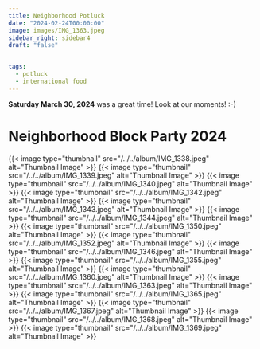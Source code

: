 ```yaml
---
title: Neighborhood Potluck
date: "2024-02-24T00:00:00"
image: images/IMG_1363.jpeg
sidebar_right: sidebar4
draft: "false"


tags:
  - potluck
  - international food
---
```

__Saturday March 30, 2024__ was a great time! Look at our moments! :-)

# Neighborhood Block Party 2024
{{< image type="thumbnail" src="/../../album/IMG_1338.jpeg" alt="Thumbnail Image" >}}
{{< image type="thumbnail" src="/../../album/IMG_1339.jpeg" alt="Thumbnail Image" >}}
{{< image type="thumbnail" src="/../../album/IMG_1340.jpeg" alt="Thumbnail Image" >}}
{{< image type="thumbnail" src="/../../album/IMG_1342.jpeg" alt="Thumbnail Image" >}}
{{< image type="thumbnail" src="/../../album/IMG_1343.jpeg" alt="Thumbnail Image" >}}
{{< image type="thumbnail" src="/../../album/IMG_1344.jpeg" alt="Thumbnail Image" >}}
{{< image type="thumbnail" src="/../../album/IMG_1350.jpeg" alt="Thumbnail Image" >}}
{{< image type="thumbnail" src="/../../album/IMG_1352.jpeg" alt="Thumbnail Image" >}}
{{< image type="thumbnail" src="/../../album/IMG_1346.jpeg" alt="Thumbnail Image" >}}
{{< image type="thumbnail" src="/../../album/IMG_1355.jpeg" alt="Thumbnail Image" >}}
{{< image type="thumbnail" src="/../../album/IMG_1360.jpeg" alt="Thumbnail Image" >}}
{{< image type="thumbnail" src="/../../album/IMG_1363.jpeg" alt="Thumbnail Image" >}}
{{< image type="thumbnail" src="/../../album/IMG_1365.jpeg" alt="Thumbnail Image" >}}
{{< image type="thumbnail" src="/../../album/IMG_1367.jpeg" alt="Thumbnail Image" >}}
{{< image type="thumbnail" src="/../../album/IMG_1368.jpeg" alt="Thumbnail Image" >}}
{{< image type="thumbnail" src="/../../album/IMG_1369.jpeg" alt="Thumbnail Image" >}}


<!-- {{< filloutForm >}} -->

